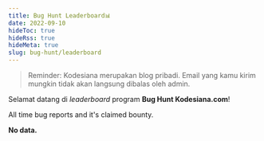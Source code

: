 ```yaml
---
title: Bug Hunt Leaderboard📊
date: 2022-09-10
hideToc: true
hideRss: true
hideMeta: true
slug: bug-hunt/leaderboard
---
```


> Reminder: Kodesiana merupakan blog pribadi. Email yang kamu kirim mungkin tidak akan langsung dibalas oleh admin.

Selamat datang di _leaderboard_ program **Bug Hunt Kodesiana.com**!

All time bug reports and it's claimed bounty.

**No data.**
